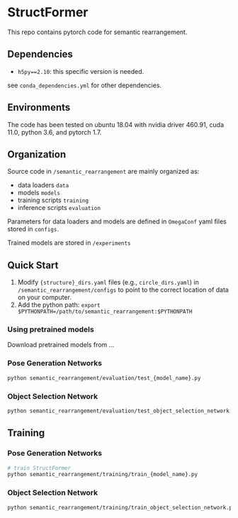 # StructFormer

This repo contains pytorch code for semantic rearrangement.

## Dependencies
- `h5py==2.10`: this specific version is needed.

see `conda_dependencies.yml` for other dependencies. 

## Environments
The code has been tested on ubuntu 18.04 with nvidia driver 460.91, cuda 11.0, python 3.6, and pytorch 1.7.

## Organization
Source code in `/semantic_rearrangement` are mainly organized as:
- data loaders `data`
- models `models`
- training scripts `training`
- inference scripts `evaluation`

Parameters for data loaders and models are defined in `OmegaConf` yaml files stored in `configs`.

Trained models are stored in `/experiments`

## Quick Start

1. Modify `{structure}_dirs.yaml` files (e.g., `circle_dirs.yaml`) in `/semantic_rearrangement/configs` to point to the correct location of data on
your computer. 
2. Add the python path: `export $PYTHONPATH=/path/to/semantic_rearrangement:$PYTHONPATH`

### Using pretrained models

Download pretrained models from ...

### Pose Generation Networks
```bash
python semantic_rearrangement/evaluation/test_{model_name}.py
```

### Object Selection Network
```bash
python semantic_rearrangement/evaluation/test_object_selection_network.py
```

## Training

### Pose Generation Networks
```bash
# train StructFormer
python semantic_rearrangement/training/train_{model_name}.py
```

### Object Selection Network
```bash
python semantic_rearrangement/training/train_object_selection_network.py
```

